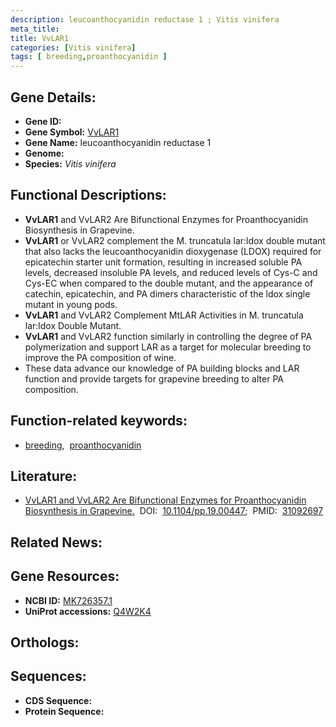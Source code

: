 ```yaml
---
description: leucoanthocyanidin reductase 1 ; Vitis vinifera
meta_title:
title: VvLAR1
categories: [Vitis vinifera]
tags: [ breeding,proanthocyanidin ]
---
```


## Gene Details:
- **Gene ID:** []()
- **Gene Symbol:** <u>VvLAR1</u>
- **Gene Name:** leucoanthocyanidin reductase 1
- **Genome:** []()
- **Species:** *Vitis vinifera*

## Functional Descriptions:
   - **VvLAR1** and VvLAR2 Are Bifunctional Enzymes for Proanthocyanidin Biosynthesis in Grapevine.
   - **VvLAR1** or VvLAR2 complement the M. truncatula lar:ldox double mutant that also lacks the leucoanthocyanidin dioxygenase (LDOX) required for epicatechin starter unit formation, resulting in increased soluble PA levels, decreased insoluble PA levels, and reduced levels of Cys-C and Cys-EC when compared to the double mutant, and the appearance of catechin, epicatechin, and PA dimers characteristic of the ldox single mutant in young pods.
   - **VvLAR1** and VvLAR2 Complement MtLAR Activities in M. truncatula lar:ldox Double Mutant.
   - **VvLAR1** and VvLAR2 function similarly in controlling the degree of PA polymerization and support LAR as a target for molecular breeding to improve the PA composition of wine.
   - These data advance our knowledge of PA building blocks and LAR function and provide targets for grapevine breeding to alter PA composition.

## Function-related keywords:
   - [breeding](/tags/breeding/),&nbsp;&nbsp;[proanthocyanidin](/tags/proanthocyanidin/)

## Literature:
   - [VvLAR1 and VvLAR2 Are Bifunctional Enzymes for Proanthocyanidin Biosynthesis in Grapevine.](https://doi.org/10.1104/pp.19.00447)&nbsp;&nbsp;DOI:&nbsp;&nbsp;[10.1104/pp.19.00447](https://doi.org/10.1104/pp.19.00447);&nbsp;&nbsp;PMID:&nbsp;&nbsp;[31092697](https://pubmed.ncbi.nlm.nih.gov/31092697/)

## Related News:

## Gene Resources:
- **NCBI ID:**  [MK726357.1](https://www.ncbi.nlm.nih.gov/gene/?term=MK726357.1)
- **UniProt accessions:**  [Q4W2K4](https://www.uniprot.org/uniprotkb/Q4W2K4/entry)

## Orthologs:

## Sequences:
- **CDS Sequence:**
- **Protein Sequence:**
